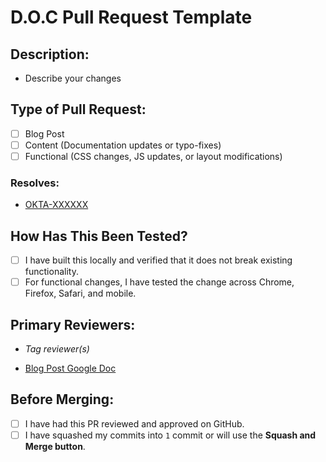 # D.O.C Pull Request Template
## Description:
- Describe your changes

## Type of Pull Request:
<!--- What types of PR is this? Put an `x` in all the boxes that apply: -->
- [ ] Blog Post
- [ ] Content (Documentation updates or typo-fixes)
- [ ] Functional (CSS changes, JS updates, or layout modifications)

### Resolves:
* [OKTA-XXXXXX](https://oktainc.atlassian.net/browse/OKTA-XXXXXX)

## How Has This Been Tested?
- [ ] I have built this locally and verified that it does not break existing functionality.
- [ ] For functional changes, I have tested the change across Chrome, Firefox, Safari, and mobile.

## Primary Reviewers:
<!--- Blog: DevBlog team + DevEx -->
<!--- Content: Doc + home team -->
<!--- Functional: DevEx -->
- *Tag reviewer(s)*
<!--- For Blog posts, add the Google Docs link below -->
- [Blog Post Google Doc](https://docs.google.com)

## Before Merging:
<!--- Go over all the following points, and put an `x` in all the boxes that apply. -->
- [ ] I have had this PR reviewed and approved on GitHub.
- [ ] I have squashed my commits into `1` commit or will use the **Squash and Merge button**.
